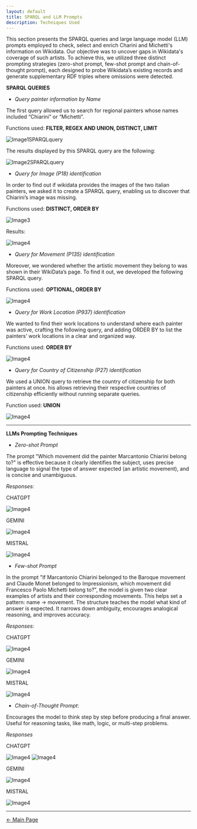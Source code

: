 ```yaml
---
layout: default
title: SPARQL and LLM Prompts 
description: Techniques Used
---
```

This section presents the SPARQL queries and large language model (LLM) prompts employed to check, select and enrich Charini and Michetti's information on Wikidata. Our objective was to uncover gaps in Wikidata's coverage of such artists. To achieve this, we utilized three distinct prompting strategies (zero-shot prompt, few-shot prompt and chain-of-thought prompt), each designed to probe Wikidata’s existing records and generate supplementary RDF triples where omissions were detected.

**SPARQL QUERIES** 

- *Query painter information by Name*

The first query allowed us to search for regional painters whose names included “Chiarini” or “Michetti”.
   
Functions used: **FILTER, REGEX AND UNION, DISTINCT, LIMIT**

![Image1SPARQLquery](/abremipainters/assets/images/Immagine1.jpg)

The results displayed by this SPARQL query are the following:

![Image2SPARQLquery](/abremipainters/assets/images/Immagine2.jpg)



- *Query for Image (P18) identification*

In order to find out if wikidata provides the images of the two italian painters, we asked it to create a SPARQL query, enabling us to discover that Chiarini’s image was missing.

Functions used: **DISTINCT, ORDER BY**

![Image3](/abremipainters/assets/images/Immagine3.jpg)

Results: 

![Image4](/abremipainters/assets/images/Immagine4.jpg)

- *Query for Movement (P135) identification*

Moreover, we wondered whether the artistic movement they belong to was shown in their WikiData’s page. To find it out, we developed the following SPARQL query.

Functions used: **OPTIONAL, ORDER BY**


![Image4](/abremipainters/assets/images/Immagine5.jpg)

- *Query for Work Location (P937) identification*

We wanted to find their work locations to understand where each painter was active, crafting the following query, and adding ORDER BY to list the painters’ work locations in a clear and organized way.

Functions used: **ORDER BY**

![Image4](/abremipainters/assets/images/Immagine6.jpg)


- *Query for Country of Citizenship (P27) identification*

We used a UNION query to retrieve the country of citizenship for both painters at once. his allows retrieving their respective countries of citizenship efficiently without running separate queries.

Function used: **UNION**

![Image4](/abremipainters/assets/images/Immagine7.jpg)

---


**LLMs Prompting Techniques**


- *Zero-shot Prompt*
  
The prompt "Which movement did the painter Marcantonio Chiarini belong to?" is effective because it clearly identifies the subject, uses precise language to signal the type of answer expected (an artistic movement), and is concise and unambiguous.

*Responses:*

CHATGPT

![Image4](/abremipainters/assets/images/Immagine8.jpg)

GEMINI

![Image4](/abremipainters/assets/images/Immagine9.jpg)

MISTRAL

![Image4](/abremipainters/assets/images/Immagine10.jpg)

- *Few-shot Prompt*

In the prompt "If Marcantonio Chiarini belonged to the Baroque movement and Claude Monet belonged to Impressionism, which movement did Francesco Paolo Michetti belong to?", the model is given two clear examples of artists and their corresponding movements. This helps set a pattern: name → movement. The structure teaches the model what kind of answer is expected. It narrows down ambiguity, encourages analogical reasoning, and improves accuracy.

*Responses:*

CHATGPT

![Image4](/abremipainters/assets/images/Immagine11.jpg)

GEMINI

![Image4](/abremipainters/assets/images/Immagine12.jpg)

MISTRAL

![Image4](/abremipainters/assets/images/Immagine13.jpg)

- *Chain-of-Thought Prompt*:

Encourages the model to think step by step before producing a final answer. Useful for reasoning tasks, like math, logic, or multi-step problems.

*Responses*

CHATGPT

![Image4](/abremipainters/assets/images/Immagine14.jpg)
![Image4](/abremipainters/assets/images/Immagine15.jpg)

GEMINI

![Image4](/abremipainters/assets/images/Immagine16.jpg)

MISTRAL

![Image4](/abremipainters/assets/images/Immagine17.jpg)

***

[← Main Page](./)
